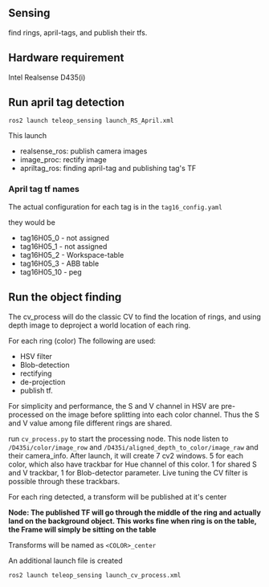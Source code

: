 ## Sensing 

find rings, april-tags, and publish their tfs.

## Hardware requirement

Intel Realsense D435(i)

## Run april tag detection 

```
ros2 launch teleop_sensing launch_RS_April.xml
```

This launch 
* realsense_ros: publish camera images
* image_proc: rectify image
* apriltag_ros: finding april-tag and publishing tag's TF


### April tag tf names 

The actual configuration for each tag is in the `tag16_config.yaml`

they would be 

* tag16H05_0 - not assigned
* tag16H05_1 - not assigned 
* tag16H05_2 - Workspace-table
* tag16H05_3 - ABB table
* tag16H05_10 - peg


## Run the object finding

The cv_process will do the classic CV to find the location of rings, and using depth image to deproject a world location of each ring. 

For each ring (color) The following are used: 

* HSV filter
* Blob-detection
* rectifying
* de-projection
* publish tf. 

For simplicity and performance, the S and V channel in HSV are pre-processed on the image before splitting into each color channel. Thus the S and V value among file different rings are shared. 

run `cv_process.py` to start the processing node. This node listen to `/D435i/color/image_row` and `/D435i/aligned_depth_to_color/image_raw` and their camera_info. After launch, it will create 7 cv2 windows. 5 for each color, which also have trackbar for Hue channel of this color. 1 for shared S and V trackbar, 1 for Blob-detector parameter. Live tuning the CV filter is possible through these trackbars. 

For each ring detected, a transform will be published at it's center

**Node: The published TF will go through the middle of the ring and actually land on the background object. This works fine when ring is on the table, the Frame will simply be sitting on the table**

Transforms will be named as `<COLOR>_center`

An additional launch file is created 

```
ros2 launch teleop_sensing launch_cv_process.xml
```
